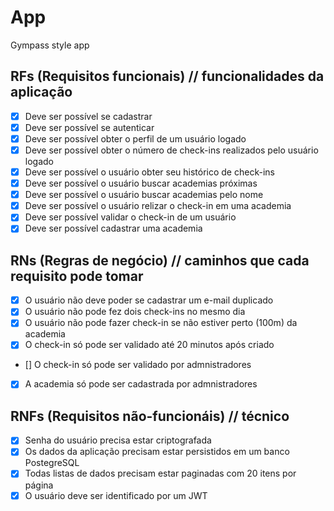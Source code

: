 # App

Gympass style app

## RFs (Requisitos funcionais) // funcionalidades da aplicação

-   [x] Deve ser possível se cadastrar
-   [x] Deve ser possível se autenticar
-   [x] Deve ser possível obter o perfil de um usuário logado
-   [x] Deve ser possível obter o número de check-ins realizados pelo usuário logado
-   [x] Deve ser possível o usuário obter seu histórico de check-ins
-   [x] Deve ser possível o usuário buscar academias próximas
-   [x] Deve ser possível o usuário buscar academias pelo nome
-   [x] Deve ser possível o usuário relizar o check-in em uma academia
-   [x] Deve ser possível validar o check-in de um usuário
-   [x] Deve ser possível cadastrar uma academia

## RNs (Regras de negócio) // caminhos que cada requisito pode tomar

-   [x] O usuário não deve poder se cadastrar um e-mail duplicado
-   [x] O usuário não pode fez dois check-ins no mesmo dia
-   [x] O usuário não pode fazer check-in se não estiver perto (100m) da academia
-   [x] O check-in só pode ser validado até 20 minutos após criado
-   [] O check-in só pode ser validado por admnistradores
-   [x] A academia só pode ser cadastrada por admnistradores

## RNFs (Requisitos não-funcionáis) // técnico

-   [x] Senha do usuário precisa estar criptografada
-   [x] Os dados da aplicação precisam estar persistidos em um banco PostegreSQL
-   [x] Todas listas de dados precisam estar paginadas com 20 itens por página
-   [x] O usuário deve ser identificado por um JWT
